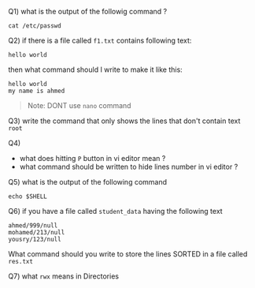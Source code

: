 Q1) what is the output of the followig command ?
```
cat /etc/passwd
```
Q2) 
if there is a file called `f1.txt` contains following text:
````
hello world
````
then what command should I write to make it like this:
````
hello world
my name is ahmed
````
> Note: DONT use `nano` command

Q3) write the command that only shows the lines that don't contain text `root`


Q4) 
- what does hitting `P` button in vi editor mean ?
- what command should be written to hide lines number in vi editor ?

Q5) what is the output of the following command
````
echo $SHELL
````

Q6) if you have a file called `student_data` having the following text
````
ahmed/999/null
mohamed/213/null
yousry/123/null
````
What command should you write to store the lines SORTED in a file called `res.txt`

Q7) what `rwx` means in Directories
